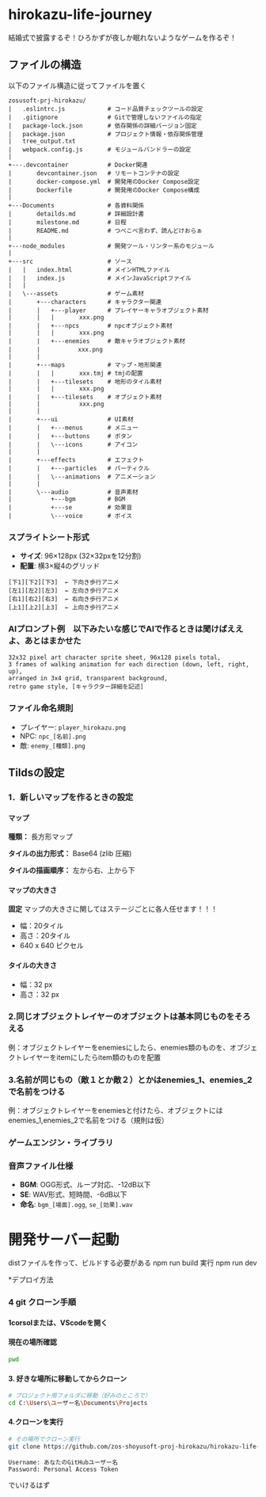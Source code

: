 # hirokazu-life-journey
結婚式で披露するぞ！ひろかずが夜しか眠れないようなゲームを作るぞ！

## ファイルの構造
以下のファイル構造に従ってファイルを置く
```
zosusoft-prj-hirokazu/
|   .eslintrc.js            # コード品質チェックツールの設定       
|   .gitignore              # Gitで管理しないファイルの指定
|   package-lock.json       # 依存関係の詳細バージョン固定
|   package.json            # プロジェクト情報・依存関係管理
|   tree_output.txt
|   webpack.config.js       # モジュールバンドラーの設定
|
+---.devcontainer           # Docker関連
|       devcontainer.json   # リモートコンテナの設定
|       docker-compose.yml  # 開発用のDocker Compose設定  
|       Dockerfile          # 開発用のDocker Compose構成   
|
+---Documents               # 各資料関係
|       detailds.md         # 詳細設計書
|       milestone.md        # 日程  
|       README.md           # つべこべ言わず、読んどけおらぁ
|
+---node_modules            # 開発ツール・リンター系のモジュール 
|
+---src                     # ソース
|   |   index.html          # メインHTMLファイル
|   |   index.js            # メインJavaScriptファイル
|   |
|   \---assets              # ゲーム素材
|       +---characters      # キャラクター関連
|       |   +---player      # プレイヤーキャラオブジェクト素材
|       |   |       xxx.png
|       |   +---npcs        # npcオブジェクト素材
|       |   |       xxx.png 
|       |   +---enemies     # 敵キャラオブジェクト素材
|       |    　     xxx.png 
|       |
|       +---maps            # マップ・地形関連
|       |   |       xxx.tmj # tmjの配置
|       |   +---tilesets    # 地形のタイル素材
|       |   |       xxx.png 
|       |   +---tilesets    # オブジェクト素材
|       |           xxx.png
|       |
|       +---ui              # UI素材
|       |   +---menus       # メニュー
|       |   +---buttons     # ボタン
|       |   \---icons       # アイコン
|       |
|       +---effects         # エフェクト
|       |   +---particles   # パーティクル
|       |   \---animations  # アニメーション
|       |
|       \---audio           # 音声素材
|           +---bgm         # BGM
|           +---se          # 効果音
|           \---voice       # ボイス
```


### スプライトシート形式
- **サイズ**: 96×128px (32×32pxを12分割)
- **配置**: 横3×縦4のグリッド
```
[下1][下2][下3]  ← 下向き歩行アニメ
[左1][左2][左3]  ← 左向き歩行アニメ  
[右1][右2][右3]  ← 右向き歩行アニメ
[上1][上2][上3]  ← 上向き歩行アニメ
```

### AIプロンプト例　以下みたいな感じでAIで作るときは聞けばええよ、あとはまかせた
```
32x32 pixel art character sprite sheet, 96x128 pixels total, 
3 frames of walking animation for each direction (down, left, right, up), 
arranged in 3x4 grid, transparent background, 
retro game style, [キャラクター詳細を記述]
```

### ファイル命名規則
- プレイヤー: `player_hirokazu.png`
- NPC: `npc_[名前].png`
- 敵: `enemy_[種類].png`

## Tildsの設定

### 1．新しいマップを作るときの設定

#### マップ
**種類：** 長方形マップ

**タイルの出力形式：** Base64 (zlib 圧縮)

**タイルの描画順序：** 左から右、上から下

#### マップの大きさ
**固定**
マップの大きさに関してはステージごとに各人任せます！！！
- 幅：20タイル
- 高さ：20タイル
- 640 x 640 ピクセル

#### タイルの大きさ
- 幅：32 px
- 高さ：32 px

### 2.同じオブジェクトレイヤーのオブジェクトは基本同じものをそろえる
例：オブジェクトレイヤーをenemiesにしたら、enemies類のものを、オブジェクトレイヤーをitemにしたらitem類のものを配置

### 3.名前が同じもの（敵１とか敵２）とかはenemies_1、enemies_2で名前をつける
例：オブジェクトレイヤーをenemiesと付けたら、オブジェクトにはenemies_1,enemies_2で名前をつける（規則は仮）

### ゲームエンジン・ライブラリ


### 音声ファイル仕様
- **BGM**: OGG形式、ループ対応、-12dB以下
- **SE**: WAV形式、短時間、-6dB以下
- **命名**: `bgm_[場面].ogg`, `se_[効果].wav`



# 開発サーバー起動



distファイルを作って、ビルドする必要がある
npm run build
実行
npm run dev

*デプロイ方法



### 4 git クローン手順

#### 1corsolまたは、VScodeを開く

#### 現在の場所確認
```bash
pwd
```

#### 3. 好きな場所に移動してからクローン
```bash
# プロジェクト用フォルダに移動（好みのところで）
cd C:\Users\ユーザー名\Documents\Projects
```
#### 4.クローンを実行
```bash
# その場所でクローン実行
git clone https://github.com/zos-shoyusoft-proj-hirokazu/hirokazu-life-journey.git
```
```
Username: あなたのGitHubユーザー名
Password: Personal Access Token
```
でいけるはず